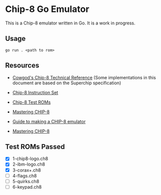 # Chip-8 Go Emulator

This is a Chip-8 emulator written in Go. It is a work in progress.

## Usage

```
go run . <path to rom>
```

## Resources

- [Cowgod's Chip-8 Technical Reference](http://devernay.free.fr/hacks/chip8/C8TECH10.HTM) (Some implementations in this document are based on the Superchip specification)

- [Chip-8 Instruction Set](http://johnearnest.github.io/Octo/docs/chip8ref.pdf)

- [Chip-8 Test ROMs](https://github.com/Timendus/chip8-test-suite)

- [Mastering CHIP-8](https://github.com/mattmikolay/chip-8/wiki/Mastering-CHIP‐8)

- [Guide to making a CHIP-8 emulator](https://tobiasvl.github.io/blog/write-a-chip-8-emulator/)

- [Mastering CHIP-8](https://github.com/tobiasvl/awesome-chip-8)

## Test ROMs Passed

- [x] 1-chip8-logo.ch8
- [x] 2-ibm-logo.ch8
- [x] 3-corax+.ch8
- [ ] 4-flags.ch8
- [ ] 5-quirks.ch8
- [ ] 6-keypad.ch8
